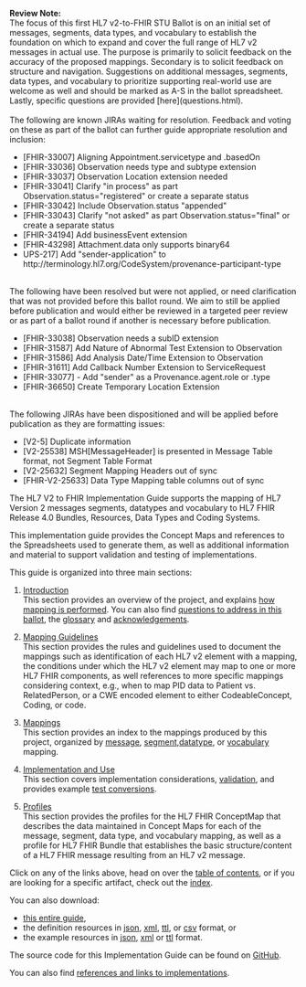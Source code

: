 <p id="publish-box">
<b>Review Note:</b>
<br>The focus of this first HL7 v2-to-FHIR STU Ballot is on an initial set of messages, segments, data types, and vocabulary to establish the foundation on which to expand and cover the full range of HL7 v2 messages in actual use.  The purpose is primarily to solicit feedback on the accuracy of the proposed mappings.  Secondary is to solicit feedback on structure and navigation.  Suggestions on additional messages, segments, data types, and vocabulary to prioritize supporting real-world use are welcome as well and should be marked as A-S in the ballot spreadsheet.  Lastly, specific questions are provided [here](questions.html).
<br>
<br>
The following are known JIRAs waiting for resolution.  Feedback and voting on these as part of the ballot can further guide appropriate resolution and inclusion:
<ul>
   <li>[FHIR-33007] Aligning Appointment.servicetype and .basedOn</li>
   <li>[FHIR-33036] Observation needs type and subtype extension</li>
   <li>[FHIR-33037] Observation Location extension needed</li>
   <li>[FHIR-33041] Clarify "in process" as part Observation.status="registered" or create a separate status</li>
   <li>[FHIR-33042] Include Observation.status "appended"</li>
   <li>[FHIR-33043] Clarify "not asked" as part Observation.status="final" or create a separate status</li>
   <li>[FHIR-34194] Add businessEvent extension</li>
   <li>[FHIR-43298] Attachment.data only supports binary64</li>
   <li>UPS-217] Add "sender-application" to http://terminology.hl7.org/CodeSystem/provenance-participant-type</li>
</ul>
<br>
The following have been resolved but were not applied, or need clarification that was not provided before this ballot round.  We aim to still be applied before publication and would either be reviewed in a targeted peer review or as part of a ballot round if another is necessary before publication.
<ul>
<li>[FHIR-33038] Observation needs a subID extension</li>
<li>[FHIR-31587] Add Nature of Abnormal Test Extension to Observation</li> 
<li>[FHIR-31586] Add Analysis Date/Time Extension to Observation</li> 
<li>[FHIR-31611] Add Callback Number Extension to ServiceRequest</li>
<li>[FHIR-33077] - Add "sender" as a Provenance.agent.role or .type</li>
<li>[FHIR-36650] Create Temporary Location Extension</li>
</ul>
<br>
The following JIRAs have been dispositioned and will be applied before publication as they are formatting issues:
<ul>
   <li>[V2-5] Duplicate information</li>
   <li>[V2-25538] MSH[MessageHeader] is presented in Message Table format, not Segment Table Format</li>
   <li>[V2-25632] Segment Mapping Headers out of sync</li>
   <li>[FHIR-V2-25633] Data Type Mapping table columns out of sync</li>
</ul>
</p>
The HL7 V2 to FHIR Implementation Guide supports the mapping of HL7 Version 2 messages
segments, datatypes and vocabulary to HL7 FHIR Release 4.0 Bundles, Resources, Data
Types and Coding Systems.

This implementation guide provides the Concept Maps and references to the Spreadsheets
used to generate them, as well as additional information and material to support validation
and testing of implementations.

This guide is organized into three main sections:

   1. [Introduction](introduction.html)<br/>This section provides an overview of the project, and explains [how mapping is performed](mapping_guidelines.html).
      You can also find [questions to address in this ballot](questions.html), the [glossary](glossary.html)
      and [acknowledgements](acknowledgements.html).

   2. [Mapping Guidelines](mapping_guidelines.html)<br/>This section provides the rules and guidelines used to document
   the mappings such as identification of each HL7 v2 element with a mapping, the conditions
   under which the HL7 v2 element may map to one or more HL7 FHIR components, as well references
   to more specific mappings considering context, e.g., when to map PID data to Patient vs.
   RelatedPerson, or a CWE encoded element to either CodeableConcept, Coding, or code.

   3. [Mappings](mappings.html)<br/>This section provides an index to the mappings produced by this project, organized
      by [message](message_maps.html), [segment](segment_maps.html),[datatype](datatype_maps.html),
      or [vocabulary](coding_system_maps.html) mapping.

   4. [Implementation and Use](implementation_considerations.html)<br/>This section covers implementation considerations,
      [validation](validation.html), and provides example [test conversions](test_conversions.html).

   5. [Profiles](profiles.html)<br/>This section provides the profiles for the HL7 FHIR ConceptMap
   that describes the data maintained in Concept Maps for each of the message, segment, data type,
   and vocabulary mapping, as well as a profile for HL7 FHIR Bundle that establishes the basic
   structure/content of a HL7 FHIR message resulting from an HL7 v2 message.

Click on any of the links above, head on over the [table of contents](toc.html), or
if you are looking for a specific artifact, check out the [index](artifacts.html).

You can also download:

* [this entire guide](full-ig.zip),
* the definition resources in [json](definitions.json.zip), [xml](definitions.xml.zip), [ttl](definitions.ttl.zip), or [csv](csvs.zip) format, or
* the example resources in [json](examples.json.zip), [xml](examples.xml.zip) or [ttl](examples.ttl.zip) format.

The source code for this Implementation Guide can be found on [GitHub](https://github.com/HL7/v2-to-fhir/).

You can also find [references and links to implementations](links.html).
